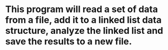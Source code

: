 # This program will read a set of data from a file, add it to a linked list data structure, analyze the linked list and save the results to a new file.

